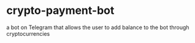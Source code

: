 # crypto-payment-bot
 a bot on Telegram that allows the user to add balance to the bot through cryptocurrencies
